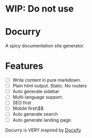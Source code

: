 # WIP: Do not use

# Docurry

A spicy documentation site generator.

# Features

- [ ] Write content in pure markdown.
- [ ] Plain html output. Static. No routers
- [ ] Auto generate sidebar
- [ ] Multi-language support
- [ ] SEO first
- [ ] Mobile first\\\$\$
- [ ] Auto generate search
- [ ] Auto generate landing page.

Docurry is VERY inspired by [Docsify](https://github.com/docsifyjs/)
